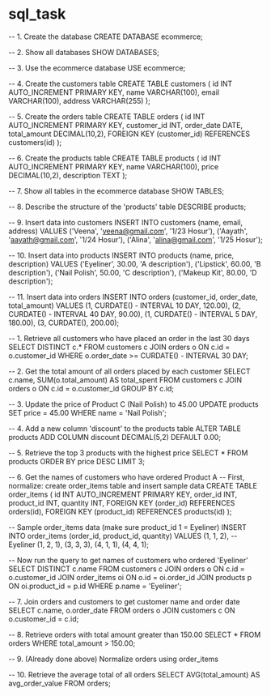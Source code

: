# sql_task


-- 1. Create the database
CREATE DATABASE ecommerce;

-- 2. Show all databases
SHOW DATABASES;

-- 3. Use the ecommerce database
USE ecommerce;

-- 4. Create the customers table
CREATE TABLE customers (
    id INT AUTO_INCREMENT PRIMARY KEY,
    name VARCHAR(100),
    email VARCHAR(100),
    address VARCHAR(255)
);

-- 5. Create the orders table
CREATE TABLE orders (
    id INT AUTO_INCREMENT PRIMARY KEY,
    customer_id INT,
    order_date DATE,
    total_amount DECIMAL(10,2),
    FOREIGN KEY (customer_id) REFERENCES customers(id)
);

-- 6. Create the products table
CREATE TABLE products (
    id INT AUTO_INCREMENT PRIMARY KEY,
    name VARCHAR(100),
    price DECIMAL(10,2),
    description TEXT
);

-- 7. Show all tables in the ecommerce database
SHOW TABLES;

-- 8. Describe the structure of the 'products' table
DESCRIBE products;

-- 9. Insert  data into customers
INSERT INTO customers (name, email, address) VALUES
('Veena', 'veena@gmail.com', '1/23 Hosur'),
('Aayath', 'aayath@gmail.com', '1/24 Hosur'),
('Alina', 'alina@gmail.com', '1/25 Hosur');

-- 10. Insert  data into products
INSERT INTO products (name, price, description) VALUES
('Eyeliner', 30.00, 'A description'),
('Lipstick', 60.00, 'B description'),
('Nail Polish', 50.00, 'C description'),
('Makeup Kit', 80.00, 'D description');

-- 11. Insert  data into orders
INSERT INTO orders (customer_id, order_date, total_amount) VALUES
(1, CURDATE() - INTERVAL 10 DAY, 120.00),
(2, CURDATE() - INTERVAL 40 DAY, 90.00),
(1, CURDATE() - INTERVAL 5 DAY, 180.00),
(3, CURDATE(), 200.00);

-- 1. Retrieve all customers who have placed an order in the last 30 days
SELECT DISTINCT c.*
FROM customers c
JOIN orders o ON c.id = o.customer_id
WHERE o.order_date >= CURDATE() - INTERVAL 30 DAY;

-- 2. Get the total amount of all orders placed by each customer
SELECT c.name, SUM(o.total_amount) AS total_spent
FROM customers c
JOIN orders o ON c.id = o.customer_id
GROUP BY c.id;

-- 3. Update the price of Product C (Nail Polish) to 45.00
UPDATE products
SET price = 45.00
WHERE name = 'Nail Polish';

-- 4. Add a new column 'discount' to the products table
ALTER TABLE products
ADD COLUMN discount DECIMAL(5,2) DEFAULT 0.00;

-- 5. Retrieve the top 3 products with the highest price
SELECT *
FROM products
ORDER BY price DESC
LIMIT 3;

-- 6. Get the names of customers who have ordered Product A
-- First, normalize: create order_items table and insert sample data
CREATE TABLE order_items (
    id INT AUTO_INCREMENT PRIMARY KEY,
    order_id INT,
    product_id INT,
    quantity INT,
    FOREIGN KEY (order_id) REFERENCES orders(id),
    FOREIGN KEY (product_id) REFERENCES products(id)
);

-- Sample order_items data (make sure product_id 1 = Eyeliner)
INSERT INTO order_items (order_id, product_id, quantity) VALUES
(1, 1, 2), -- Eyeliner
(1, 2, 1),
(3, 3, 3),
(4, 1, 1),
(4, 4, 1);

-- Now run the query to get names of customers who ordered 'Eyeliner'
SELECT DISTINCT c.name
FROM customers c
JOIN orders o ON c.id = o.customer_id
JOIN order_items oi ON o.id = oi.order_id
JOIN products p ON oi.product_id = p.id
WHERE p.name = 'Eyeliner';

-- 7. Join orders and customers to get customer name and order date
SELECT c.name, o.order_date
FROM orders o
JOIN customers c ON o.customer_id = c.id;

-- 8. Retrieve orders with total amount greater than 150.00
SELECT * FROM orders
WHERE total_amount > 150.00;

-- 9. (Already done above) Normalize orders using order_items

-- 10. Retrieve the average total of all orders
SELECT AVG(total_amount) AS avg_order_value
FROM orders;

